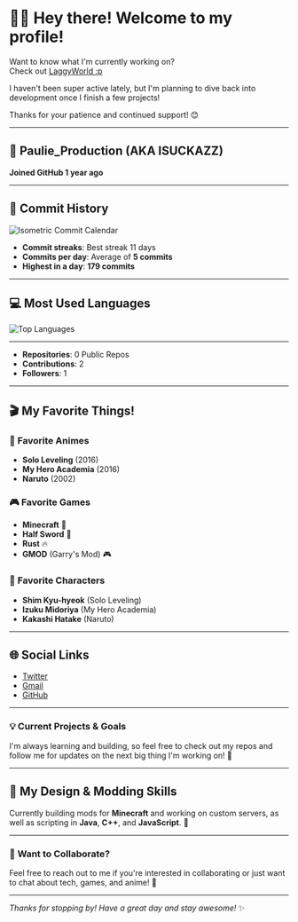 # 👨‍💻 **Hey there! Welcome to my profile!**

Want to know what I'm currently working on?  
Check out [LaggyWorld :p](https://isuckazz.github.io/LaggyWorld)

I haven't been super active lately, but I'm planning to dive back into development once I finish a few projects! 

Thanks for your patience and continued support! 😊

---

## 👤 **Paulie_Production** (AKA **ISUCKAZZ**)  
**Joined GitHub 1 year ago**    

---

## 📅 **Commit History**  
![Isometric Commit Calendar](https://github-readme-stats.vercel.app/api?username=ISUCKAZZ&show_icons=true&count_private=true&hide_title=true&theme=dark&hide=prs)  

- **Commit streaks**: Best streak 11 days  
- **Commits per day**: Average of **5 commits**  
- **Highest in a day**: **179 commits**  

---

## 💻 **Most Used Languages**  
![Top Languages](https://github-readme-stats.vercel.app/api/top-langs/?username=ISUCKAZZ&theme=dark&layout=compact)

---

- **Repositories**: 0 Public Repos  
- **Contributions**: 2  
- **Followers**: 1

---

## 🎬 **My Favorite Things!**  

### 🎥 **Favorite Animes**  
- **Solo Leveling** (2016)  
- **My Hero Academia** (2016)  
- **Naruto** (2002)

### 🎮 **Favorite Games**  
- **Minecraft** 🏰  
- **Half Sword** 🔫  
- **Rust** 🔥  
- **GMOD** (Garry's Mod) 🎮

### 🧸 **Favorite Characters**  
- **Shim Kyu-hyeok** (Solo Leveling)  
- **Izuku Midoriya** (My Hero Academia)  
- **Kakashi Hatake** (Naruto)

---

## 🌐 **Social Links**  
- [Twitter](https://twitter.com/ISUCKAZZ)  
- [Gmail](mailto:joehomegamer@gmail.com)  
- [GitHub](https://github.com/ISUCKAZZ)

---

### 💡 **Current Projects & Goals**  
I'm always learning and building, so feel free to check out my repos and follow me for updates on the next big thing I'm working on! 🚀

---

## 🎨 **My Design & Modding Skills**  
Currently building mods for **Minecraft** and working on custom servers, as well as scripting in **Java**, **C++**, and **JavaScript**. 🔧

---

### 🔄 **Want to Collaborate?**  
Feel free to reach out to me if you're interested in collaborating or just want to chat about tech, games, and anime! 🤝

---

_Thanks for stopping by! Have a great day and stay awesome!_ ✨
